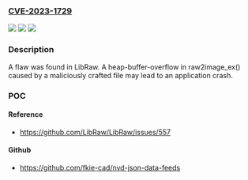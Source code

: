 ### [CVE-2023-1729](https://cve.mitre.org/cgi-bin/cvename.cgi?name=CVE-2023-1729)
![](https://img.shields.io/static/v1?label=Product&message=LibRaw&color=blue)
![](https://img.shields.io/static/v1?label=Version&message=n%2Fa&color=blue)
![](https://img.shields.io/static/v1?label=Vulnerability&message=CWE-119-%3ECWE-787&color=brighgreen)

### Description

A flaw was found in LibRaw. A heap-buffer-overflow in raw2image_ex() caused by a maliciously crafted file may lead to an application crash.

### POC

#### Reference
- https://github.com/LibRaw/LibRaw/issues/557

#### Github
- https://github.com/fkie-cad/nvd-json-data-feeds

